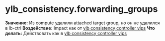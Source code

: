 # ylb_consistency.forwarding_groups

**Значение:** Из compute удалили attached target group, но он не удалился в lb-ctrl
**Воздействие:** Impact как от [ylb consistency controller vips](https://wiki.yandex-team.ru/cloud/devel/loadbalancing/monitorings/#ylbconsistency.controllervips)
**Что делать:** Действовать как в [ylb consistency controller vips](https://wiki.yandex-team.ru/cloud/devel/loadbalancing/monitorings/#ylbconsistency.controllervips)
